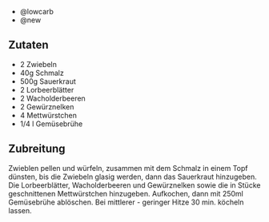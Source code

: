 - @lowcarb
- @new

## Zutaten

- 2 Zwiebeln
- 40g Schmalz
- 500g Sauerkraut
- 2 Lorbeerblätter
- 2 Wacholderbeeren
- 2 Gewürznelken
- 4 Mettwürstchen
- 1/4 l Gemüsebrühe

## Zubreitung
Zwieblen pellen und würfeln, zusammen mit dem Schmalz in einem Topf dünsten, bis die Zwiebeln glasig werden, dann das Sauerkraut hinzugeben. Die Lorbeerblätter, Wacholderbeeren und Gewürznelken sowie die in Stücke geschnittenen Mettwürstchen hinzugeben. Aufkochen, dann mit 250ml Gemüsebrühe ablöschen.
Bei mittlerer - geringer Hitze 30 min. köcheln lassen.
